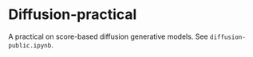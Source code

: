 # Diffusion-practical
A practical on score-based diffusion generative models. See `diffusion-public.ipynb`.

